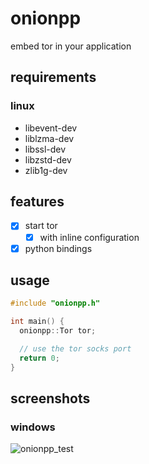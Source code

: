 # onionpp

embed tor in your application

## requirements

### linux

- libevent-dev
- liblzma-dev
- libssl-dev
- libzstd-dev
- zlib1g-dev

## features

- [X] start tor
  - [X] with inline configuration
- [X] python bindings

## usage

```c++
#include "onionpp.h"

int main() {
  onionpp::Tor tor;

  // use the tor socks port
  return 0;
}
```

## screenshots

### windows
![onionpp_test](https://i.ibb.co/XXDgWyt/grafik.png)
